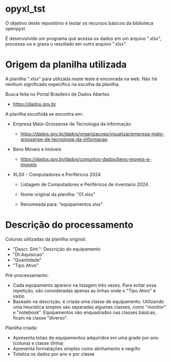 # opyxl_tst
O objetivo deste repositório é testar os recursos básicos da biblioteca openpyxl.

É desenvolvido um programa que acessa os dados em um arquivo ".xlsx", processa-os e grava o resultado em outro arquivo ".xlsx".

# Origem da planilha utilizada

A planilha ".xlsx" para utilizada neste teste é enconrada na web. Não há nenhum significado específico na escolha da planilha.

Busca feita no Portal Brasileiro de Dados Abertos

- https://dados.gov.br

A planilha escolhida se encontra em:

- Empresa Mato-Grossense de Tecnologia da Informação

  - https://dados.gov.br/dados/organizacoes/visualizar/empresa-mato-grossense-de-tecnologia-da-informacao

- Bens Móveis e Imóveis

  - https://dados.gov.br/dados/conjuntos-dados/bens-moveis-e-imoveis

- XLSX - Computadores e Periféricos 2024

  - Listagem de Computadores e Periféricos de inventario 2024. 

  - Nome original da planilha: "01.xlsx"

  - Renomeada para: "equipamentos.xlsx"

# Descrição do processamento

Colunas utilizadas da planilha original:
- "Descr. Sint.": Descrição do equipamento
- "Dt.Aquisicao"
- "Quantidade"
- "Tipo Ativo"

Pré-processamento:
- Cada equipamento aparece na listagem três vezes. Para evitar essa repetição, são consideradas apenas as linhas onde o "Tipo Ativo" é vazio.
- Baseado na descrição, é criada uma classe de equipamento. Utilizando uma heurística simples são separadas algumas classes, como "monitor" e "notebook". Equipamentos não enquadrados nas classes básicas, ficam na classe "diverso".

Planilha criada:
- Apresenta totais de equipamentos adquiridos em uma grade por ano (coluna) e classe (linha)
- Apresenta formatações simples como alinhamento e negrito
- Totaliza os dados por ano e por classe
